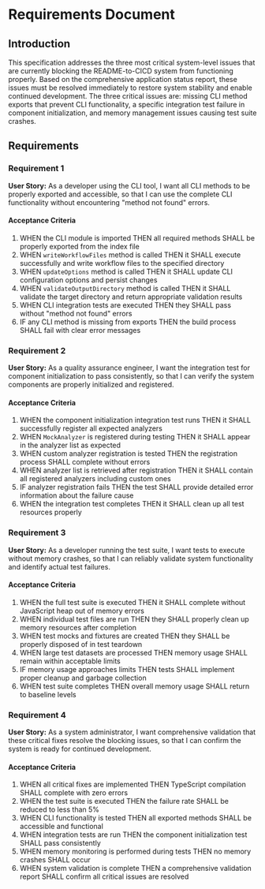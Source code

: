 # Requirements Document

## Introduction

This specification addresses the three most critical system-level issues that are currently blocking the README-to-CICD system from functioning properly. Based on the comprehensive application status report, these issues must be resolved immediately to restore system stability and enable continued development. The three critical issues are: missing CLI method exports that prevent CLI functionality, a specific integration test failure in component initialization, and memory management issues causing test suite crashes.

## Requirements

### Requirement 1

**User Story:** As a developer using the CLI tool, I want all CLI methods to be properly exported and accessible, so that I can use the complete CLI functionality without encountering "method not found" errors.

#### Acceptance Criteria

1. WHEN the CLI module is imported THEN all required methods SHALL be properly exported from the index file
2. WHEN `writeWorkflowFiles` method is called THEN it SHALL execute successfully and write workflow files to the specified directory
3. WHEN `updateOptions` method is called THEN it SHALL update CLI configuration options and persist changes
4. WHEN `validateOutputDirectory` method is called THEN it SHALL validate the target directory and return appropriate validation results
5. WHEN CLI integration tests are executed THEN they SHALL pass without "method not found" errors
6. IF any CLI method is missing from exports THEN the build process SHALL fail with clear error messages

### Requirement 2

**User Story:** As a quality assurance engineer, I want the integration test for component initialization to pass consistently, so that I can verify the system components are properly initialized and registered.

#### Acceptance Criteria

1. WHEN the component initialization integration test runs THEN it SHALL successfully register all expected analyzers
2. WHEN `MockAnalyzer` is registered during testing THEN it SHALL appear in the analyzer list as expected
3. WHEN custom analyzer registration is tested THEN the registration process SHALL complete without errors
4. WHEN analyzer list is retrieved after registration THEN it SHALL contain all registered analyzers including custom ones
5. IF analyzer registration fails THEN the test SHALL provide detailed error information about the failure cause
6. WHEN the integration test completes THEN it SHALL clean up all test resources properly

### Requirement 3

**User Story:** As a developer running the test suite, I want tests to execute without memory crashes, so that I can reliably validate system functionality and identify actual test failures.

#### Acceptance Criteria

1. WHEN the full test suite is executed THEN it SHALL complete without JavaScript heap out of memory errors
2. WHEN individual test files are run THEN they SHALL properly clean up memory resources after completion
3. WHEN test mocks and fixtures are created THEN they SHALL be properly disposed of in test teardown
4. WHEN large test datasets are processed THEN memory usage SHALL remain within acceptable limits
5. IF memory usage approaches limits THEN tests SHALL implement proper cleanup and garbage collection
6. WHEN test suite completes THEN overall memory usage SHALL return to baseline levels

### Requirement 4

**User Story:** As a system administrator, I want comprehensive validation that these critical fixes resolve the blocking issues, so that I can confirm the system is ready for continued development.

#### Acceptance Criteria

1. WHEN all critical fixes are implemented THEN TypeScript compilation SHALL complete with zero errors
2. WHEN the test suite is executed THEN the failure rate SHALL be reduced to less than 5%
3. WHEN CLI functionality is tested THEN all exported methods SHALL be accessible and functional
4. WHEN integration tests are run THEN the component initialization test SHALL pass consistently
5. WHEN memory monitoring is performed during tests THEN no memory crashes SHALL occur
6. WHEN system validation is complete THEN a comprehensive validation report SHALL confirm all critical issues are resolved